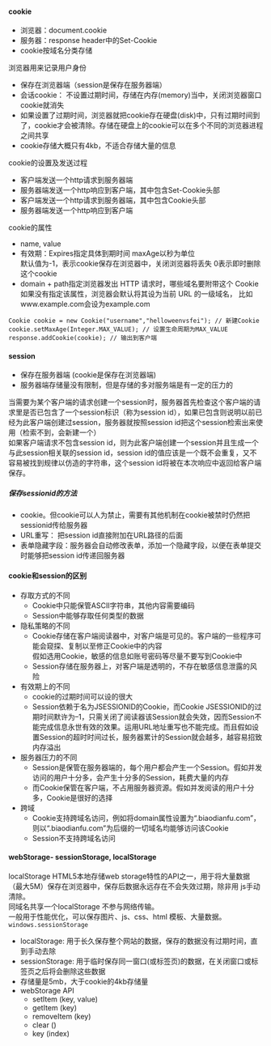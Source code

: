 #### cookie 
- 浏览器：document.cookie
- 服务器：response header中的Set-Cookie
- cookie按域名分类存储     

浏览器用来记录用户身份
- 保存在浏览器端（session是保存在服务器端）
- 会话cookie： 不设置过期时间，存储在内存(memory)当中，关闭浏览器窗口cookie就消失
- 如果设置了过期时间，浏览器就把cookie存在硬盘(disk)中，只有过期时间到了，cookie才会被清除。存储在硬盘上的cookie可以在多个不同的浏览器进程之间共享  
- cookie存储大概只有4kb，不适合存储大量的信息

cookie的设置及发送过程 
- 客户端发送一个http请求到服务器端
- 服务器端发送一个http响应到客户端，其中包含Set-Cookie头部
- 客户端发送一个http请求到服务器端，其中包含Cookie头部
- 服务器端发送一个http响应到客户端

cookie的属性 
- name, value
- 有效期：Expires指定具体到期时间 maxAge以秒为单位  
默认值为-1，表示cookie保存在浏览器中，关闭浏览器将丢失 
0表示即时删除这个cookie
- domain + path指定浏览器发出 HTTP 请求时，哪些域名要附带这个 Cookie   
如果没有指定该属性，浏览器会默认将其设为当前 URL 的一级域名， 比如www.example.com会设为example.com
```
Cookie cookie = new Cookie("username","helloweenvsfei"); // 新建Cookie
cookie.setMaxAge(Integer.MAX_VALUE); // 设置生命周期为MAX_VALUE
response.addCookie(cookie); // 输出到客户端
```

#### session
- 保存在服务器端 (cookie是保存在浏览器端)
- 服务器端存储量没有限制，但是存储的多对服务端是有一定的压力的     

当需要为某个客户端的请求创建一个session时，服务器首先检查这个客户端的请求里是否已包含了一个session标识（称为session id），如果已包含则说明以前已经为此客户端创建过session，服务器就按照session id把这个session检索出来使用（检索不到，会新建一个）    
如果客户端请求不包含session id，则为此客户端创建一个session并且生成一个与此session相关联的session id，session id的值应该是一个既不会重复，又不容易被找到规律以仿造的字符串，这个session id将被在本次响应中返回给客户端保存。
##### 保存sessionid的方法 
- cookie。但cookie可以人为禁止，需要有其他机制在cookie被禁时仍然把sessionid传给服务器
- URL重写： 把session id直接附加在URL路径的后面  
- 表单隐藏字段：服务器会自动修改表单，添加一个隐藏字段，以便在表单提交时能够把session id传递回服务器

#### cookie和session的区别
- 存取方式的不同
  - Cookie中只能保管ASCII字符串，其他内容需要编码
  - Session中能够存取任何类型的数据
- 隐私策略的不同
  - Cookie存储在客户端阅读器中，对客户端是可见的。客户端的一些程序可能会窥探、复制以至修正Cookie中的内容  
  假如选用Cookie，敏感的信息如账号密码等尽量不要写到Cookie中
  - Session存储在服务器上，对客户端是透明的，不存在敏感信息泄露的风险
- 有效期上的不同  
  - cookie的过期时间可以设的很大 
  - Session依赖于名为JSESSIONID的Cookie，而Cookie JSESSIONID的过期时间默许为–1，只需关闭了阅读器该Session就会失效，因而Session不能完成信息永世有效的效果。运用URL地址重写也不能完成。而且假如设置Session的超时时间过长，服务器累计的Session就会越多，越容易招致内存溢出
- 服务器压力的不同
  - Session是保管在服务器端的，每个用户都会产生一个Session。假如并发访问的用户十分多，会产生十分多的Session，耗费大量的内存
  - 而Cookie保管在客户端，不占用服务器资源。假如并发阅读的用户十分多，Cookie是很好的选择
- 跨域
  - Cookie支持跨域名访问，例如将domain属性设置为“.biaodianfu.com”，则以“.biaodianfu.com”为后缀的一切域名均能够访问该Cookie
  - Session不支持跨域名访问

#### webStorage- sessionStorage, localStorage 
localStorage HTML5本地存储web storage特性的API之一，用于将大量数据（最大5M）保存在浏览器中，保存后数据永远存在不会失效过期，除非用 js手动清除。    
同域名共享一个localStorage 
不参与网络传输。     
一般用于性能优化，可以保存图片、js、css、html 模板、大量数据。  
```windows.sessionStorage```   
- localStorage: 用于长久保存整个网站的数据，保存的数据没有过期时间，直到手动去除
- sessionStorage: 用于临时保存同一窗口(或标签页)的数据，在关闭窗口或标签页之后将会删除这些数据
- 存储量是5mb，大于cookie的4kb存储量
- webStorage API
  - setItem (key, value)
  - getItem (key) 
  - removeItem (key) 
  - clear () 
  - key (index)     